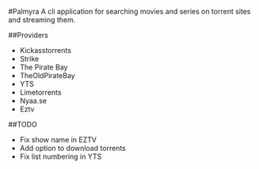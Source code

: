 #Palmyra
A cli application for searching movies and series on torrent sites and streaming them.

##Providers
- Kickasstorrents
- Strike
- The Pirate Bay
- TheOldPirateBay
- YTS
- Limetorrents
- Nyaa.se
- Eztv

##TODO
* Fix show name in EZTV
* Add option to download torrents
* Fix list numbering in YTS



